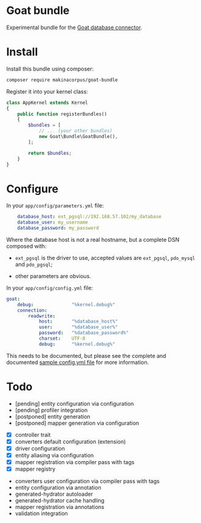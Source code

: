 # Goat bundle

Experimental bundle for the [Goat database connector](https://github.com/pounard/goat).


# Install

Install this bundle using composer:

```sh
composer require makinacorpus/goat-bundle
```

Register it into your kernel class:

```php
class AppKernel extends Kernel
{
    public function registerBundles()
    {
        $bundles = [
            // ... (your other bundles)
            new Goat\Bundle\GoatBundle(),
        ];

        return $bundles;
    }
}
```


# Configure

In your ``app/config/parameters.yml`` file:

```yaml
    database_host: ext_pgsql://192.168.57.102/my_database
    database_user: my_username
    database_password: my_password
```

Where the database host is not a real hostname, but a complete DSN composed
with:

 *  ``ext_pgsql`` is the driver to use, accepted values are ``ext_pgsql``,
    ``pdo_mysql`` and ``pdo_pgsql``;

 *  other parameters are obvious.

In your ``app/config/config.yml`` file:

```yaml
goat:
    debug:              "%kernel.debug%"
    connection:
        readwrite:
            host:       "%database_host%"
            user:       "%database_user%"
            password:   "%database_password%"
            charset:    UTF-8
            debug:      "%kernel.debug%"
```

This needs to be documented, but please see the complete and documented
[sample config.yml file](Resources/config/sample.config.yml) for more
information.


# Todo

 *  [pending] entity configuration via configuration
 *  [pending] profiler integration
 *  [postponed] entity generation
 *  [postponed] mapper generation via configuration
 *  [x] controller trait
 *  [x] converters default configuration (extension)
 *  [x] driver configuration
 *  [x] entity aliasing via configuration
 *  [x] mapper registration via compiler pass with tags
 *  [x] mapper registry
 *  converters user configuration via compiler pass with tags
 *  entity configuration via annotation
 *  generated-hydrator autoloader
 *  generated-hydrator cache handling
 *  mapper registration via annotations
 *  validation integration
